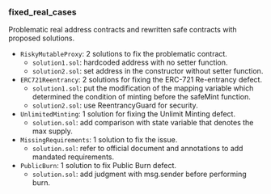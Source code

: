 ### fixed_real_cases

Problematic real address contracts and rewritten safe contracts with proposed solutions.

- `RiskyMutableProxy`: 2 solutions to fix the problematic contract.
  - `solution1.sol`: hardcoded address with no setter function.
  - `solution2.sol`: set address in the constructor without setter function.
- `ERC721Reentrancy`: 2 solutions for fixing the ERC-721 Re-entrancy defect.
  - `solution1.sol`: put the modification of the mapping variable which determined the condition of minting before the safeMint function.
  - `solution2.sol`: use ReentrancyGuard for security.
- `UnlimitedMinting`: 1 solution for fixing the Unlimit Minting defect.
  - `solution.sol`: add comparison with state variable that denotes the max supply.
- `MissingRequirements`: 1 solution to fix the issue.
  - `solution.sol`: refer to official document and annotations to add mandated requirements.
- `PublicBurn`: 1 solution to fix Public Burn defect.
  - `solution.sol`: add judgment with msg.sender before performing burn.
